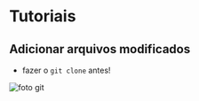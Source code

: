 # Tutoriais

## Adicionar arquivos modificados
 - fazer o `git clone` antes!

![foto git](https://github.com/DoutorJP/TCC-MONITVPP/blob/main/tutoriais/Tutorial%20comit%20github.jpeg)
